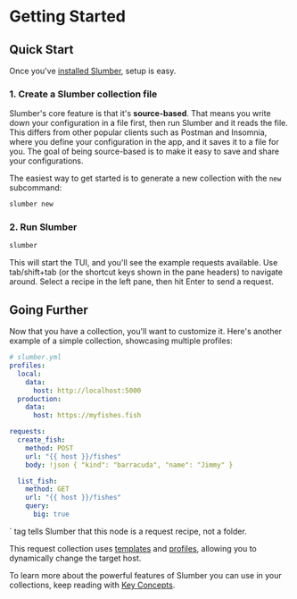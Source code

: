 # Getting Started

## Quick Start

Once you've [installed Slumber](/artifacts), setup is easy.

### 1. Create a Slumber collection file

Slumber's core feature is that it's **source-based**. That means you write down your configuration in a file first, then run Slumber and it reads the file. This differs from other popular clients such as Postman and Insomnia, where you define your configuration in the app, and it saves it to a file for you. The goal of being source-based is to make it easy to save and share your configurations.

The easiest way to get started is to generate a new collection with the `new` subcommand:

```sh
slumber new
```

### 2. Run Slumber

```sh
slumber
```

This will start the TUI, and you'll see the example requests available. Use tab/shift+tab (or the shortcut keys shown in the pane headers) to navigate around. Select a recipe in the left pane, then hit Enter to send a request.

## Going Further

Now that you have a collection, you'll want to customize it. Here's another example of a simple collection, showcasing multiple profiles:

```yaml
# slumber.yml
profiles:
  local:
    data:
      host: http://localhost:5000
  production:
    data:
      host: https://myfishes.fish

requests:
  create_fish:
    method: POST
    url: "{{ host }}/fishes"
    body: !json { "kind": "barracuda", "name": "Jimmy" }

  list_fish:
    method: GET
    url: "{{ host }}/fishes"
    query:
      big: true
```

` tag tells Slumber that this node is a request recipe, not a folder.

This request collection uses [templates](./user_guide/templates/index.md) and [profiles](./user_guide/profiles.md), allowing you to dynamically change the target host.

To learn more about the powerful features of Slumber you can use in your collections, keep reading with [Key Concepts](./user_guide/key_concepts.md).

